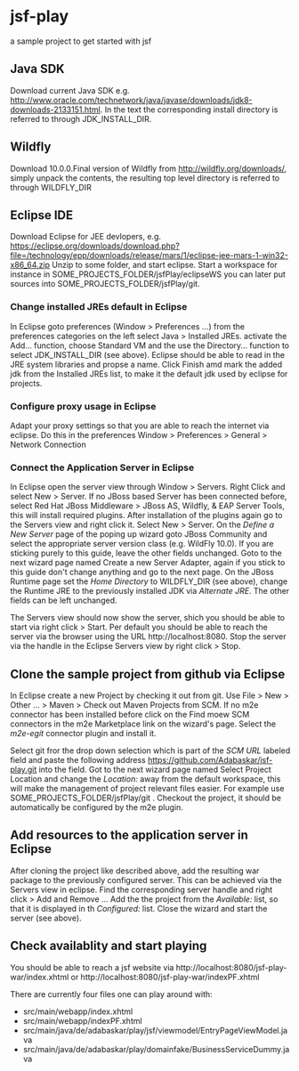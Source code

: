 # jsf-play
a sample project to get started with jsf

## Java SDK
Download current Java SDK e.g. http://www.oracle.com/technetwork/java/javase/downloads/jdk8-downloads-2133151.html. In the text the corresponding install directory is referred to through JDK_INSTALL_DIR. 

## Wildfly
Download 10.0.0.Final version of Wildfly from http://wildfly.org/downloads/, simply unpack the contents, the resulting top level directory is referred to through WILDFLY_DIR

## Eclipse IDE
Download Eclipse for JEE devlopers, e.g. https://eclipse.org/downloads/download.php?file=/technology/epp/downloads/release/mars/1/eclipse-jee-mars-1-win32-x86_64.zip
Unzip to some folder, and start eclipse. Start a workspace for instance in SOME_PROJECTS_FOLDER/jsfPlay/eclipseWS you can later put sources into SOME_PROJECTS_FOLDER/jsfPlay/git.

### Change installed JREs default in Eclipse
In Eclipse goto preferences (Window &gt; Preferences ...) from the preferences categories on the left select Java &gt; Installed JREs. activate the Add... function, choose Standard VM and the use the Directory... function to select JDK_INSTALL_DIR (see above). Eclipse should be able to read in the JRE system libraries and propse a name. Click Finish amd mark the added jdk from the Installed JREs list, to make it the default jdk used by eclipse for projects.

### Configure proxy usage in Eclipse
Adapt your proxy settings so that you are able to reach the internet via eclipse. Do this in the preferences Window &gt; Preferences &gt; General &gt; Network Connection

### Connect the Application Server in Eclipse
In Eclipse open the server view through Window &gt; Servers. Right Click and select New &gt; Server. If no JBoss based Server has been connected before, select Red Hat JBoss Middleware &gt; JBoss AS, Wildfly, & EAP Server Tools, this will install required plugins. After installation of the plugins again go to the Servers view and right click it. Select New &gt; Server. On the *Define a New Server* page of the poping up wizard goto JBoss Community and select the appropriate server version class (e.g. WildFly 10.0). If you are sticking purely to this guide, leave the other fields unchanged. Goto to the next wizard page named Create a new Server Adapter, again if you stick to this guide don't change anything and go to the next page. On the JBoss Runtime page set the *Home Directory* to WILDFLY_DIR (see above), change the Runtime JRE to the previously installed JDK via *Alternate JRE*. The other fields can be left unchanged.

The Servers view should now show the server, shich you should be able to start via right click > Start. Per default you should be able to reach the server via the browser using the URL http://localhost:8080. Stop the server via the handle in the Eclipse Servers view by right click > Stop.

## Clone the sample project from github via Eclipse
In Eclipse create a new Project by checking it out from git. Use File &gt; New &gt; Other ... &gt; Maven &gt; Check out Maven Projects from SCM. If no m2e connector has been installed before click on the Find moew SCM connectors in the m2e Marketplace link on the wizard's page. Select the *m2e-egit* connector plugin and install it.

Select git fror the drop down selection which is part of the *SCM URL* labeled field and paste the following address https://github.com/Adabaskar/jsf-play.git into the field. Got to the next wizard page named Select Project Location and change the *Location:* away from the default workspace, this will make the management of project relevant files easier. For example use SOME_PROJECTS_FOLDER/jsfPlay/git . Checkout the project, it should be automatically be configured by the m2e plugin.

## Add resources to the application server in Eclipse
After cloning the project like described above, add the resulting war package to the previously configured server. This can be achieved via the Servers view in eclipse. Find the corresponding server handle and right click &gt; Add and Remove ... Add the the project from the *Available:* list, so that it is displayed in th *Configured:* list. Close the wizard and start the server (see above).

## Check availablity and start playing
You should be able to reach a jsf website via http://localhost:8080/jsf-play-war/index.xhtml or http://localhost:8080/jsf-play-war/indexPF.xhtml

There are currently four files one can play around with:
* src/main/webapp/index.xhtml
* src/main/webapp/indexPF.xhtml
* src/main/java/de/adabaskar/play/jsf/viewmodel/EntryPageViewModel.java
* src/main/java/de/adabaskar/play/domainfake/BusinessServiceDummy.java
















